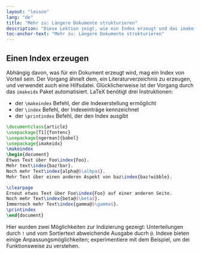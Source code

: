 ```yaml
---
layout: "lesson"
lang: "de"
title: "Mehr zu: Längere Dokumente strukturieren"
description: "Diese Lektion zeigt, wie ein Index erzeugt und das imakeidx Paket für die Automatisierung hiervon verwendet wird."
toc-anchor-text: "Mehr zu: Längere Dokumente strukturieren"
---
```


## Einen Index erzeugen

Abhängig davon, was für ein Dokument erzeugt wird, mag ein Index von Vorteil
sein. Der Vorgang ähnelt dem, ein Literaturverzeichnis zu erzeugen, und
verwendet auch eine Hilfsdatei. Glücklicherweise ist der Vorgang durch das
`imakeidx` Paket automatisiert. LaTeX benötigt drei Instruktionen:

- der `\makeindex` Befehl, der die Indexerstellung ermöglicht
- der `\index` Befehl, der Indexeinträge kennzeichnet
- der `\printindex` Befehl, der den Index ausgibt

```latex
\documentclass{article}
\usepackage[T1]{fontenc}
\usepackage[ngerman]{babel}
\usepackage{imakeidx}
\makeindex
\begin{document}
Etwas Text über Foo\index{Foo}.
Mehr text\index{baz!bar}.
Noch mehr Text\index{alpha@$\alhpa$}.
Mehr Text über einen anderen Aspekt von baz\index{baz!wibble}.

\clearpage
Erneut etwas Text über Foo\index{Foo} auf einer anderen Seite.
Noch mehr Text\index{beta@$\beta$}.
Immernoch mehr Text\index{gamma@$\gamma$}.
\printindex
\end{document}
```

Hier wurden zwei Möglichkeiten zur Indizierung gezeigt: Unterteilungen durch `!`
und vom Sortiertext abweichende Ausgabe ducrh `@`. Indexe bieten einige
Anpassungsmöglichkeiten; experimentiere mit dem Beispiel, um dei Funktionsweise
zu verstehen.
